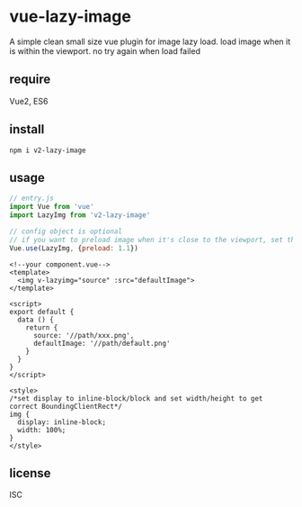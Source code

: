 # vue-lazy-image
A simple clean small size vue plugin for image lazy load. load image when it is within the viewport. no try again when load failed

## require
Vue2, ES6

## install
```
npm i v2-lazy-image
```

## usage
```js
// entry.js
import Vue from 'vue'
import LazyImg from 'v2-lazy-image'

// config object is optional
// if you want to preload image when it's close to the viewport, set the preload value > 1
Vue.use(LazyImg, {preload: 1.1})

```

```vue
<!--your component.vue-->
<template>
  <img v-lazyimg="source" :src="defaultImage">
</template>

<script>
export default {
  data () {
    return {
      source: '//path/xxx.png',
      defaultImage: '//path/default.png'
    }
  }
}
</script>

<style>
/*set display to inline-block/block and set width/height to get correct BoundingClientRect*/
img {
  display: inline-block;
  width: 100%;
}
</style>
```

## license
ISC
